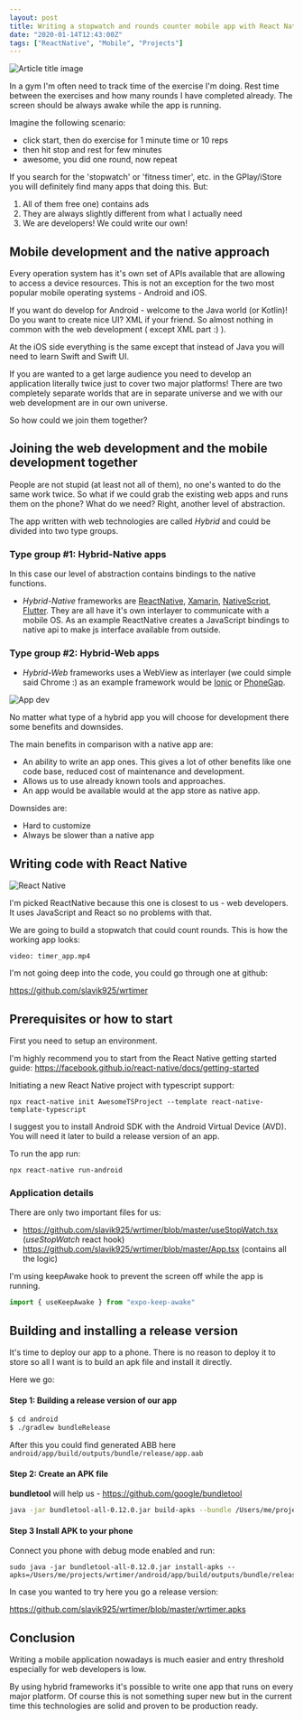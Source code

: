 ```yaml
---
layout: post
title: Writing a stopwatch and rounds counter mobile app with React Native
date: "2020-01-14T12:43:00Z"
tags: ["ReactNative", "Mobile", "Projects"]
---
```


![Article title image](/assets/concept-development-device-flat.jpg "Article title image")

In a gym I'm often need to track time of the exercise I'm doing. Rest time between the exercises and how many rounds I have completed already. The screen should be always awake while the app is running.

Imagine the following scenario:
- click start, then do exercise for 1 minute time or 10 reps
- then hit stop and rest for few minutes
- awesome, you did one round, now repeat

If you search for the 'stopwatch' or 'fitness timer', etc. in the GPlay/iStore you will definitely find many apps that doing this. But:

1. All of them free one) contains ads 
2. They are always slightly different from what I actually need
3. We are developers! We could write our own!

## Mobile development and the native approach

Every operation system has it's own set of APIs available that are allowing to access a device resources. This is not an exception for the two most popular mobile operating systems - Android and iOS.

If you want do develop for Android - welcome to the Java world (or Kotlin)! Do you want to create nice UI? XML if your friend. So almost nothing in common with the web development ( except XML part :) ).

At the iOS side everything is the same except that instead of Java you will need to learn Swift and Swift UI.

If you are wanted to a get large audience you need to develop an application literally twice just to cover two major platforms! There are two completely separate worlds that are in separate universe and we with our web development are in our own universe.

So how could we join them together?

## Joining the web development and the mobile development together

People are not stupid (at least not all of them), no one's wanted to do the same work twice. So what if we could grab the existing web apps and runs them on the phone? What do we need? Right, another level of abstraction.

The app written with web technologies are called *Hybrid* and could be divided into two type groups.

### Type group #1: Hybrid-Native apps

In this case our level of abstraction contains bindings to the native functions.

- _Hybrid-Native_ frameworks are [ReactNative](https://facebook.github.io/react-native), [Xamarin](https://dotnet.microsoft.com/apps/xamarin), [NativeScript](https://www.nativescript.org), [Flutter](https://flutter.dev/). They are all have it's own  interlayer to communicate with a mobile OS. As an example ReactNative creates a JavaScript bindings to native api to make js interface available from outside.

### Type group #2: Hybrid-Web apps

- _Hybrid-Web_ frameworks uses a WebView as interlayer (we could simple said Chrome :) as an example framework would be [Ionic](https://ionicframework.com/) or [PhoneGap](https://phonegap.com).

![App dev](/assets/appdev-infographic.png "App dev")

No matter what type of a hybrid app you will choose for development there some benefits and downsides.

The main benefits in comparison with a native app are:

- An ability to write an app ones. This gives a lot of other benefits like one code base, reduced cost of maintenance and development.
- Allows us to use already known tools and approaches.
- An app would be available would at the app store as native app.


Downsides are:
- Hard to customize
- Always be slower than a native app

## Writing code with React Native

![React Native](/assets/react-native-831x467.png "React Native")

I'm picked ReactNative because this one is closest to us - web developers. It uses JavaScript and React so no problems with that.

We are going to build a stopwatch that could count rounds.
This is how the working app looks:

`video: timer_app.mp4`

I'm not going deep into the code, you could go through one at github:

https://github.com/slavik925/wrtimer

## Prerequisites or how to start

First you need to setup an environment.

I'm highly recommend you to start from the React Native getting started guide:
https://facebook.github.io/react-native/docs/getting-started

Initiating a new React Native project with typescript support:

```
npx react-native init AwesomeTSProject --template react-native-template-typescript
```

I suggest you to install Android SDK with the Android Virtual Device (AVD). You will need it later to build a release version of an app.

To run the app run:

```
npx react-native run-android
```

### Application details

There are only two important files for us:

- https://github.com/slavik925/wrtimer/blob/master/useStopWatch.tsx (_useStopWatch_ react hook)
- https://github.com/slavik925/wrtimer/blob/master/App.tsx (contains all the logic)



I'm using keepAwake hook to prevent the screen off while the app is running.

```javascript
import { useKeepAwake } from "expo-keep-awake"
```

## Building and installing a release version

It's time to deploy our app to a phone. There is no reason to deploy it to store so all I want is to build an apk file and install it directly.

Here we go:

#### Step 1: Building a release version of our app

```bash
$ cd android
$ ./gradlew bundleRelease
```

After this you could find generated ABB here
`android/app/build/outputs/bundle/release/app.aab`

#### Step 2: Create an APK file

**bundletool** will help us - https://github.com/google/bundletool

```bash
java -jar bundletool-all-0.12.0.jar build-apks --bundle /Users/me/projects/wrtimer/android/app/build/outputs/bundle/release/app.aab --output=/Users/me/projects/wrtimer/android/app/build/outputs/bundle/release/wrtimer.apks
```

#### Step 3 Install APK to your phone

Connect you phone with debug mode enabled and run:

```
sudo java -jar bundletool-all-0.12.0.jar install-apks --apks=/Users/me/projects/wrtimer/android/app/build/outputs/bundle/release/wrtimer.apks
```

In case you wanted to try here you go a release version:

https://github.com/slavik925/wrtimer/blob/master/wrtimer.apks

## Conclusion

Writing a mobile application nowadays is much easier and entry threshold especially for web developers is low.

By using hybrid frameworks it's possible to write one app that runs on every major platform. Of course this is not something super new but in the current time this technologies are solid and proven to be production ready.
